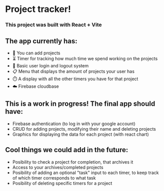 # Project tracker!

### This project was built with React + Vite

## The app currently has:

- 📝 You can add projects
- ⏳ Timer for tracking how much time we spend working on the projects
- 👤 Basic user login and logout system
- 📋 Menu that displays the amount of projects your user has
- ⏱️ A display with all the other timers you have for that project
- ☁️ Firebase cloudbase

## This is a work in progress! The final app should have:

- Firebase authentication (to log in with your google account)
- CRUD for adding projects, modifying their name and deleting projects
- Graphics for displaying the data for each project (with react chart)

## Cool things we could add in the future:

- Posibility to check a project for completion, that archives it
- Access to your archives/completed projects
- Posibility of adding an optional "task" input to each timer, to keep track of which timer corresponds to what task
- Posibility of deleting specific timers for a project
